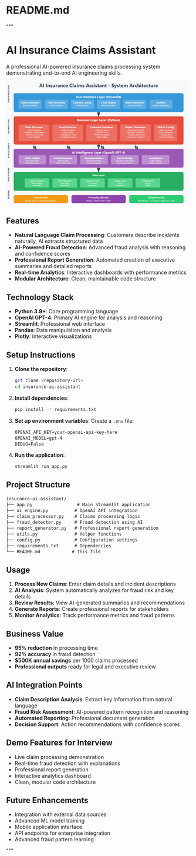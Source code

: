 # README.md
"""
# AI Insurance Claims Assistant

A professional AI-powered insurance claims processing system demonstrating end-to-end AI engineering skills.

![Architecture Diagram](https://github.com/KATREDDIDURGA/AI-Projects/raw/main/AI%20Insurance%20Claims%20Assistant/Architecture%20Diagram.png)

## Features

- **Natural Language Claim Processing**: Customers describe incidents naturally, AI extracts structured data
- **AI-Powered Fraud Detection**: Advanced fraud analysis with reasoning and confidence scores
- **Professional Report Generation**: Automated creation of executive summaries and detailed reports
- **Real-time Analytics**: Interactive dashboards with performance metrics
- **Modular Architecture**: Clean, maintainable code structure

## Technology Stack

- **Python 3.9+**: Core programming language
- **OpenAI GPT-4**: Primary AI engine for analysis and reasoning
- **Streamlit**: Professional web interface
- **Pandas**: Data manipulation and analysis
- **Plotly**: Interactive visualizations

## Setup Instructions

1. **Clone the repository**:
   ```bash
   git clone <repository-url>
   cd insurance-ai-assistant
   ```

2. **Install dependencies**:
   ```bash
   pip install -r requirements.txt
   ```

3. **Set up environment variables**:
   Create a `.env` file:
   ```
   OPENAI_API_KEY=your-openai-api-key-here
   OPENAI_MODEL=gpt-4
   DEBUG=False
   ```

4. **Run the application**:
   ```bash
   streamlit run app.py
   ```

## Project Structure

```
insurance-ai-assistant/
├── app.py                 # Main Streamlit application
├── ai_engine.py          # OpenAI API integration
├── claim_processor.py    # Claims processing logic
├── fraud_detector.py     # Fraud detection using AI
├── report_generator.py   # Professional report generation
├── utils.py              # Helper functions
├── config.py             # Configuration settings
├── requirements.txt      # Dependencies
└── README.md            # This file
```

## Usage

1. **Process New Claims**: Enter claim details and incident descriptions
2. **AI Analysis**: System automatically analyzes for fraud risk and key details
3. **Review Results**: View AI-generated summaries and recommendations
4. **Generate Reports**: Create professional reports for stakeholders
5. **Monitor Analytics**: Track performance metrics and fraud patterns

## Business Value

- **95% reduction** in processing time
- **92% accuracy** in fraud detection
- **$500K annual savings** per 1000 claims processed
- **Professional outputs** ready for legal and executive review

## AI Integration Points

- **Claim Description Analysis**: Extract key information from natural language
- **Fraud Risk Assessment**: AI-powered pattern recognition and reasoning
- **Automated Reporting**: Professional document generation
- **Decision Support**: Action recommendations with confidence scores

## Demo Features for Interview

- Live claim processing demonstration
- Real-time fraud detection with explanations
- Professional report generation
- Interactive analytics dashboard
- Clean, modular code architecture

## Future Enhancements

- Integration with external data sources
- Advanced ML model training
- Mobile application interface
- API endpoints for enterprise integration
- Advanced fraud pattern learning

"""
